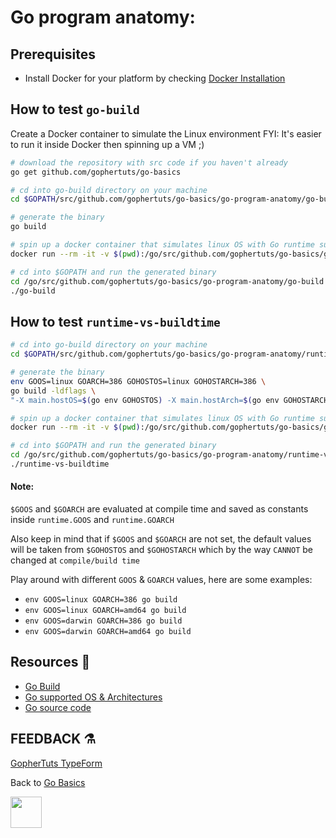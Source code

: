 # Go program anatomy:

## Prerequisites

- Install Docker for your platform by checking
[Docker Installation](https://docs.docker.com/install/)

## How to test `go-build`

Create a Docker container to simulate the Linux environment
FYI: It's easier to run it inside Docker then spinning up a VM ;)

```bash
# download the repository with src code if you haven't already
go get github.com/gophertuts/go-basics

# cd into go-build directory on your machine
cd $GOPATH/src/github.com/gophertuts/go-basics/go-program-anatomy/go-build
```

```bash
# generate the binary 
go build
```

```bash
# spin up a docker container that simulates linux OS with Go runtime support
docker run --rm -it -v $(pwd):/go/src/github.com/gophertuts/go-basics/go-program-anatomy/go-build golang
```

```bash
# cd into $GOPATH and run the generated binary
cd /go/src/github.com/gophertuts/go-basics/go-program-anatomy/go-build
./go-build
```

## How to test `runtime-vs-buildtime`

```bash
# cd into go-build directory on your machine
cd $GOPATH/src/github.com/gophertuts/go-basics/go-program-anatomy/runtime-vs-buildtime
```

```bash
# generate the binary 
env GOOS=linux GOARCH=386 GOHOSTOS=linux GOHOSTARCH=386 \
go build -ldflags \
"-X main.hostOS=$(go env GOHOSTOS) -X main.hostArch=$(go env GOHOSTARCH)"
```

```bash
# spin up a docker container that simulates linux OS with Go runtime support
docker run --rm -it -v $(pwd):/go/src/github.com/gophertuts/go-basics/go-program-anatomy/runtime-vs-buildtime golang
```

```bash
# cd into $GOPATH and run the generated binary
cd /go/src/github.com/gophertuts/go-basics/go-program-anatomy/runtime-vs-buildtime
./runtime-vs-buildtime
```

#### Note:

`$GOOS` and `$GOARCH` are evaluated at compile time and saved as constants
inside `runtime.GOOS` and `runtime.GOARCH`

Also keep in mind that if `$GOOS` and `$GOARCH` are not set, the
default values will be taken from `$GOHOSTOS` and `$GOHOSTARCH`
which by the way `CANNOT` be changed at `compile/build time`


Play around with different `GOOS` & `GOARCH` values, here are some examples:

- `env GOOS=linux GOARCH=386 go build`
- `env GOOS=linux GOARCH=amd64 go build`
- `env GOOS=darwin GOARCH=386 go build`
- `env GOOS=darwin GOARCH=amd64 go build`

## Resources 📖

- [Go Build](https://golang.org/pkg/go/go-build/)
- [Go supported OS & Architectures](https://gist.github.com/asukakenji/f15ba7e588ac42795f421b48b8aede63)
- [Go source code](https://golang.org/src/)

## FEEDBACK ⚗

[GopherTuts TypeForm](https://gophertuts.typeform.com/to/j2CJmC)

Back to
[Go Basics](https://github.com/gophertuts/go-basics)

<img src="https://github.com/gophertuts/go-basics/raw/master/gophertuts.svg?sanitize=true" width="50px"/>